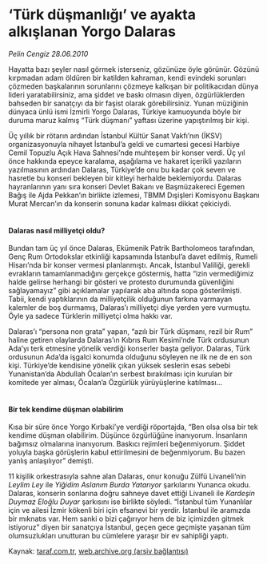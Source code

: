 # ‘Türk düşmanlığı’ ve ayakta alkışlanan Yorgo Dalaras

*Pelin Cengiz 28.06.2010*

<div class="yazi"><p>Hayatta bazı şeyler nasıl görmek isterseniz, gözünüze öyle görünür. Gözünü kırpmadan adam öldüren bir katilden kahraman, kendi evindeki sorunları çözmeden başkalarının sorunlarını çözmeye kalkışan bir politikacıdan dünya lideri yaratabilirsiniz, ama şiddet ve baskı olmasın diyen, özgürlüklerden bahseden bir sanatçıyı da bir faşist olarak görebilirsiniz. Yunan müziğinin dünyaca ünlü ismi İzmirli Yorgo Dalaras, Türkiye kamuoyunda böyle bir duruma maruz kalmış “Türk düşmanı” yaftası üzerine yapıştırılmış bir kişi. </p>
<p>Üç yıllık bir rötarın ardından İstanbul Kültür Sanat Vakfı’nın (İKSV) organizasyonuyla nihayet İstanbul’a geldi ve cumartesi gecesi Harbiye Cemil Topuzlu Açık Hava Sahnesi’nde muhteşem bir konser verdi. Üç yıl önce hakkında epeyce karalama, aşağılama ve hakaret içerikli yazıların yazılmasının ardından Dalaras, Türkiye’de onu bu kadar çok seven ve hasretle bu konseri bekleyen bir kitleyi herhalde beklemiyordu. Dalaras hayranlarının yanı sıra konseri Devlet Bakanı ve Başmüzakereci Egemen Bağış ile Ajda Pekkan’ın birlikte izlemesi, TBMM Dışişleri Komisyonu Başkanı Murat Mercan’ın da konserin sonuna kadar kalması dikkat çekiciydi. </p>
<h4><br/>Dalaras nasıl milliyetçi oldu?</h4>
<p>Bundan tam üç yıl önce Dalaras, Ekümenik Patrik Bartholomeos tarafından, Genç Rum Ortodokslar etkinliği kapsamında İstanbul’a davet edilmiş, Rumeli Hisarı’nda bir konser vermesi planlanmıştı. Ancak, İstanbul Valiliği, gerekli evrakların tamamlanmadığını gerçekçe göstermiş, hatta “izin vermediğimiz halde gelirse herhangi bir gösteri ve protesto durumunda güvenliğini sağlayamayız” gibi açıklamalar yapılarak aba altında sopa gösterilmişti. Tabii, kendi yaptıklarının da milliyetçilik olduğunun farkına varmayan kalemler de boş durmamış, Dalaras’ı milliyetçi diye yerden yere vurmuştu. Öyle ya sadece Türklerin milliyetçi olma hakkı var.</p>
<p>Dalaras’ı “persona non grata” yapan, “azılı bir Türk düşmanı, rezil bir Rum” haline getiren olaylarda Dalaras’ın Kıbrıs Rum Kesimi’nde Türk ordusunun Ada’yı terk etmesine yönelik verdiği konserler başta geliyor. Dalaras, Türk ordusunun Ada’da işgalci konumda olduğunu söyleyen ne ilk ne de en son kişi. Türkiye’de kendisine yönelik çıkan yüksek seslerin esas sebebi Yunanistan’da Abdullah Öcalan’ın serbest bırakılması için kurulan bir komitede yer alması, Öcalan’a Özgürlük yürüyüşlerine katılması... </p>
<h4><br/>Bir tek kendime düşman olabilirim</h4>
<p>Kısa bir süre önce Yorgo Kırbaki’ye verdiği röportajda, “Ben olsa olsa bir tek kendime düşman olabilirim. Düşünce özgürlüğüne inanıyorum. İnsanların bağımsız olmalarına inanıyorum. Baskıcı rejimleri beğenmiyorum. Şiddet yoluyla başka görüşlerin kabul ettirilmesini de beğenmiyorum. Bu bazen yanlış anlaşılıyor” demişti. </p>
<p>11 kişilik orkestrasıyla sahne alan Dalaras, onur konuğu Zülfü Livaneli’nin <i>Leylim Ley</i> ile <i>Yiğidim Aslanım Burda Yatarıyor</i> şarkılarını Yunanca okudu. Dalaras, konserin sonlarına doğru sahneye davet ettiği Livaneli ile <i>Kardeşin Duymaz Eloğlu Duyar</i> şarkısını ise birlikte söyledi. “İstanbul tüm Yunanlılar için ve ailesi İzmir kökenli biri için efsanevi bir yerdir. İstanbul ile aramızda bir mıknatıs var. Hem sanki o bizi çağırıyor hem de biz içimizden gitmek istiyoruz” diyen bir sanatçıya İstanbul, geçen gece geçmişte yaşanan tüm olumsuzlukları unutturan bu cümlelere yaraşır bir ev sahipliği yaptı. </p></div>

Kaynak: [taraf.com.tr](http://www.taraf.com.tr:80/pelin-cengiz/makale-turk-dusmanligi-ve-ayakta-alkislanan-yorgo.htm), [web.archive.org (arşiv bağlantısı)](http://web.archive.org/web/20100630020052/http://www.taraf.com.tr:80/pelin-cengiz/makale-turk-dusmanligi-ve-ayakta-alkislanan-yorgo.htm)
